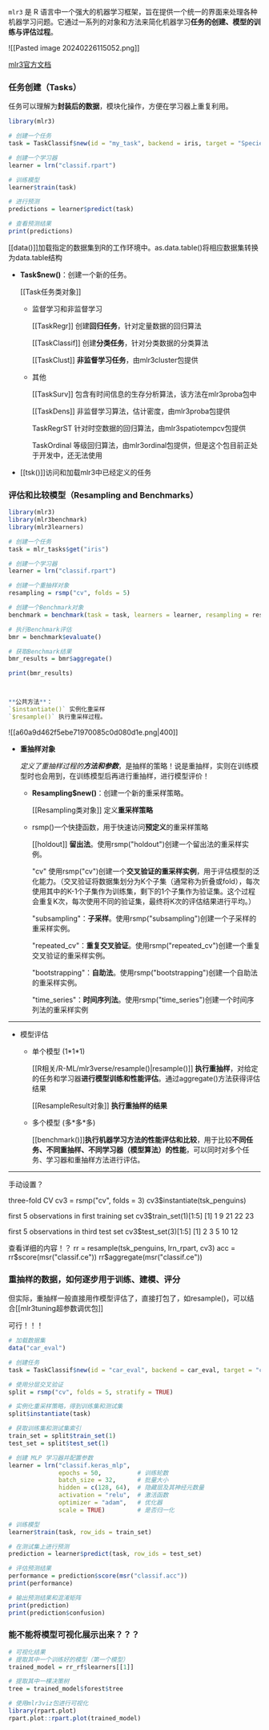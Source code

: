 `mlr3` 是 R 语言中一个强大的机器学习框架，旨在提供一个统一的界面来处理各种机器学习问题。它通过一系列的对象和方法来简化机器学习**任务的创建、模型的训练与评估过程**。

![[Pasted image 20240226115052.png]]

[mlr3官方文档](https://mlr3.mlr-org.com/reference/index.html)

### 任务创建（Tasks）
任务可以理解为**封装后的数据**，模块化操作，方便在学习器上重复利用。

```R
library(mlr3)

# 创建一个任务
task = TaskClassif$new(id = "my_task", backend = iris, target = "Species")

# 创建一个学习器
learner = lrn("classif.rpart")

# 训练模型
learner$train(task)

# 进行预测
predictions = learner$predict(task)

# 查看预测结果
print(predictions)
```

[[data()]]加载指定的数据集到R的工作环境中。as.data.table()将相应数据集转换为data.table结构

- **Task$new()**：创建一个新的任务。

	[[Task任务类对象]]

	- 监督学习和非监督学习

		[[TaskRegr]] 创建**回归任务**，针对定量数据的回归算法
	
		[[TaskClassif]] 创建**分类任务**，针对分类数据的分类算法
	
		[[TaskClust]] **非监督学习任务**，由mlr3cluster包提供

	- 其他
	
		[[TaskSurv]] 包含有时间信息的生存分析算法，该方法在mlr3proba包中

		[[TaskDens]] 非监督学习算法，估计密度，由mlr3proba包提供
	
		TaskRegrST 针对时空数据的回归算法，由mlr3spatiotempcv包提供
		
		TaskOrdinal 等级回归算法，由mlr3ordinal包提供，但是这个包目前正处于开发中，还无法使用


- [[tsk()]]访问和加载mlr3中已经定义的任务

### 评估和比较模型（Resampling and Benchmarks）

```R
library(mlr3)
library(mlr3benchmark)
library(mlr3learners)

# 创建一个任务
task = mlr_tasks$get("iris")

# 创建一个学习器
learner = lrn("classif.rpart")

# 创建一个重抽样对象
resampling = rsmp("cv", folds = 5)

# 创建一个Benchmark对象
benchmark = benchmark(task = task, learners = learner, resampling = resampling)

# 执行Benchmark评估
bmr = benchmark$evaluate()

# 获取Benchmark结果
bmr_results = bmr$aggregate()

print(bmr_results)



**公共方法**：
`$instantiate()` 实例化重采样
`$resample()` 执行重采样过程。
```

![[a60a9d462f5ebe71970085c0d080d1e.png|400]]

- **重抽样对象**
 
	*定义了重抽样过程的**方法和参数***，是抽样的策略！说是重抽样，实则在训练模型时也会用到，在训练模型后再进行重抽样，进行模型评价！
	
	- **Resampling$new()**：创建一个新的重采样策略。

		[[Resampling类对象]] 定义**重采样策略**

	- rsmp()一个快捷函数，用于快速访问**预定义**的重采样策略

		[[holdout]] **留出法**。使用rsmp("holdout")创建一个留出法的重采样实例。

		"cv" 使用rsmp("cv")创建一个**交叉验证的重采样实例**，用于评估模型的泛化能力。（交叉验证将数据集划分为K个子集（通常称为折叠或fold），每次使用其中的K-1个子集作为训练集，剩下的1个子集作为验证集。这个过程会重复K次，每次使用不同的验证集，最终将K次的评估结果进行平均。）
		
		"subsampling"：**子采样**。使用rsmp("subsampling")创建一个子采样的重采样实例。
		
		"repeated_cv"：**重复交叉验证**。使用rsmp("repeated_cv")创建一个重复交叉验证的重采样实例。
		
		"bootstrapping"：**自助法**。使用rsmp("bootstrapping")创建一个自助法的重采样实例。
		
		"time_series"：**时间序列法**。使用rsmp("time_series")创建一个时间序列法的重采样实例

---

- 模型评估
	
	- 单个模型 (1\*1\*1)
	
		[[R相关/R-ML/mlr3verse/resample()|resample()]] **执行重抽样**，对给定的任务和学习器**进行模型训练和性能评估**。通过aggregate()方法获得评估结果
	
		[[ResampleResult对象]] **执行重抽样的结果**

	- 多个模型 (多\*多\*多)
	
		[[benchmark()]]**执行机器学习方法的性能评估和比较**，用于比较**不同任务、不同重抽样、不同学习器（模型算法）的性能**，可以同时对多个任务、学习器和重抽样方法进行评估。

---

手动设置？

three-fold CV
cv3 = rsmp("cv", folds = 3)
cv3$instantiate(tsk_penguins)

first 5 observations in first training set
cv3$train_set(1)[1:5]
[1] 1 9 21 22 23

first 5 observations in third test set
cv3$test_set(3)[1:5]
[1] 2 3 5 10 12


查看详细的内容！？
rr = resample(tsk_penguins, lrn_rpart, cv3)
acc = rr$score(msr("classif.ce"))
rr$aggregate(msr("classif.ce"))

### 重抽样的数据，如何逐步用于训练、建模、评分
但实际，重抽样一般直接用作模型评估了，直接打包了，如resample()，可以结合[[mlr3tuning超参数调优包]]

可行！！！
```R
# 加载数据集
data("car_eval")

# 创建任务
task = TaskClassif$new(id = "car_eval", backend = car_eval, target = "class")

# 使用分层交叉验证
split = rsmp("cv", folds = 5, stratify = TRUE)

# 实例化重采样策略，得到训练集和测试集
split$instantiate(task)

# 获取训练集和测试集索引
train_set = split$train_set(1)
test_set = split$test_set(1)

# 创建 MLP 学习器并配置参数
learner = lrn("classif.keras_mlp",
              epochs = 50,          # 训练轮数
              batch_size = 32,      # 批量大小
              hidden = c(128, 64),  # 隐藏层及其神经元数量
              activation = "relu",  # 激活函数
              optimizer = "adam",   # 优化器
              scale = TRUE)         # 是否归一化

# 训练模型
learner$train(task, row_ids = train_set)

# 在测试集上进行预测
prediction = learner$predict(task, row_ids = test_set)

# 评估预测结果
performance = prediction$score(msr("classif.acc"))
print(performance)

# 输出预测结果和混淆矩阵
print(prediction)
print(prediction$confusion)
```


### 能不能将模型可视化展示出来？？？
```R
# 可视化结果
# 提取其中一个训练好的模型（第一个模型）
trained_model = rr_rf$learners[[1]]

# 提取其中一棵决策树
tree = trained_model$forest$tree

# 使用mlr3viz包进行可视化
library(rpart.plot)
rpart.plot::rpart.plot(trained_model)
```